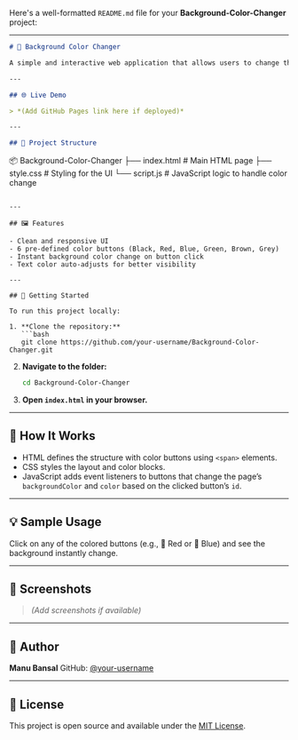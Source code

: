 Here's a well-formatted `README.md` file for your **Background-Color-Changer** project:

---

```markdown
# 🎨 Background Color Changer

A simple and interactive web application that allows users to change the background color of the page by clicking on color buttons.

---

## 🌐 Live Demo

> *(Add GitHub Pages link here if deployed)*

---

## 📁 Project Structure

```

📦 Background-Color-Changer
├── index.html       # Main HTML page
├── style.css        # Styling for the UI
└── script.js        # JavaScript logic to handle color change

````

---

## 🖼️ Features

- Clean and responsive UI
- 6 pre-defined color buttons (Black, Red, Blue, Green, Brown, Grey)
- Instant background color change on button click
- Text color auto-adjusts for better visibility

---

## 🚀 Getting Started

To run this project locally:

1. **Clone the repository:**
   ```bash
   git clone https://github.com/your-username/Background-Color-Changer.git
````

2. **Navigate to the folder:**

   ```bash
   cd Background-Color-Changer
   ```
3. **Open `index.html` in your browser.**

---

## 🧠 How It Works

* HTML defines the structure with color buttons using `<span>` elements.
* CSS styles the layout and color blocks.
* JavaScript adds event listeners to buttons that change the page’s `backgroundColor` and `color` based on the clicked button’s `id`.

---

## 💡 Sample Usage

Click on any of the colored buttons (e.g., 🔴 Red or 🔵 Blue) and see the background instantly change.

---

## 📸 Screenshots

> *(Add screenshots if available)*

---

## 🙌 Author

**Manu Bansal**
GitHub: [@your-username](https://github.com/your-username)

---

## 📄 License

This project is open source and available under the [MIT License](LICENSE).
